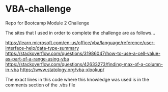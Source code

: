 # VBA-challenge
Repo for Bootcamp Module 2 Challenge

The sites that I used in order to complete the challenge are as follows...

https://learn.microsoft.com/en-us/office/vba/language/reference/user-interface-help/data-type-summary
https://stackoverflow.com/questions/31986047/how-to-use-a-cell-value-as-part-of-a-range-using-vba
https://stackoverflow.com/questions/42633273/finding-max-of-a-column-in-vba
https://www.statology.org/vba-xlookup/

The exact lines in this code where this knowledge was used is in the comments section of the .vbs file
